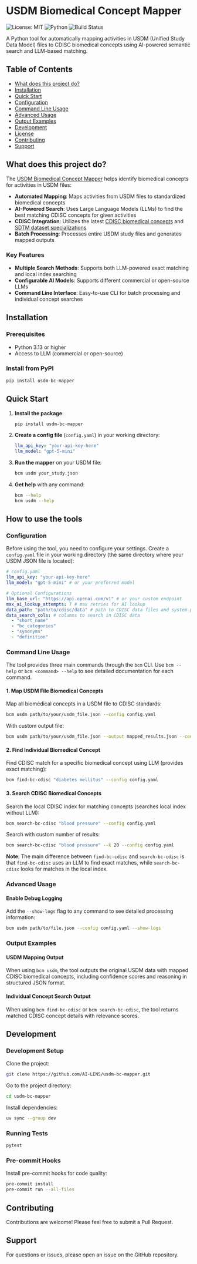 # USDM Biomedical Concept Mapper

![License: MIT](https://img.shields.io/badge/License-MIT-blue.svg)
![Python](https://img.shields.io/badge/python-3.13+-blue.svg)
![Build Status](https://img.shields.io/badge/build-passing-brightgreen.svg)

A Python tool for automatically mapping activities in USDM (Unified Study Data Model) files to CDISC biomedical concepts using AI-powered semantic search and LLM-based matching.

## Table of Contents

- [What does this project do?](#what-does-this-project-do)
- [Installation](#installation)
- [Quick Start](#quick-start)
- [Configuration](#configuration)
- [Command Line Usage](#command-line-usage)
- [Advanced Usage](#advanced-usage)
- [Output Examples](#output-examples)
- [Development](#development)
- [License](#license)
- [Contributing](#contributing)
- [Support](#support)

## What does this project do?

The [USDM Biomedical Concept Mapper](https://github.com/AI-LENS/usdm-bc-mapper) helps identify biomedical concepts for activities in USDM files:

- **Automated Mapping**: Maps activities from USDM files to standardized biomedical concepts
- **AI-Powered Search**: Uses Large Language Models (LLMs) to find the best matching CDISC concepts for given activities
- **CDISC Integration**: Utilizes the latest [CDISC biomedical concepts](https://github.com/cdisc-org/COSMoS/blob/main/export/cdisc_biomedical_concepts_latest.csv) and [SDTM dataset specializations](https://github.com/cdisc-org/COSMoS/blob/main/export/cdisc_sdtm_dataset_specializations_latest.csv)
- **Batch Processing**: Processes entire USDM study files and generates mapped outputs

### Key Features

- **Multiple Search Methods**: Supports both LLM-powered exact matching and local index searching
- **Configurable AI Models**: Supports different commercial or open-source LLMs
- **Command Line Interface**: Easy-to-use CLI for batch processing and individual concept searches

## Installation

### Prerequisites

- Python 3.13 or higher
- Access to LLM (commercial or open-source)

### Install from PyPI

```bash
pip install usdm-bc-mapper
```

## Quick Start

1. **Install the package**:

   ```bash
   pip install usdm-bc-mapper
   ```

2. **Create a config file** (`config.yaml`) in your working directory:

   ```yaml
   llm_api_key: "your-api-key-here"
   llm_model: "gpt-5-mini"
   ```

3. **Run the mapper** on your USDM file:

   ```bash
   bcm usdm your_study.json
   ```

4. **Get help** with any command:
   ```bash
   bcm --help
   bcm usdm --help
   ```

## How to use the tools

### Configuration

Before using the tool, you need to configure your settings. Create a `config.yaml` file in your working directory (the same directory where your USDM JSON file is located):

```yaml
# config.yaml
llm_api_key: "your-api-key-here"
llm_model: "gpt-5-mini" # or your preferred model

# Optional Configurations
llm_base_url: "https://api.openai.com/v1" # or your custom endpoint
max_ai_lookup_attempts: 7 # max retries for AI lookup
data_path: "path/to/cdisc/data" # path to CDISC data files and system prompt for LLMs
data_search_cols: # columns to search in CDISC data
  - "short_name"
  - "bc_categories"
  - "synonyms"
  - "definition"
```

### Command Line Usage

The tool provides three main commands through the `bcm` CLI. Use `bcm --help` or `bcm <command> --help` to see detailed documentation for each command.

#### 1. Map USDM File Biomedical Concepts

Map all biomedical concepts in a USDM file to CDISC standards:

```bash
bcm usdm path/to/your/usdm_file.json --config config.yaml
```

With custom output file:

```bash
bcm usdm path/to/your/usdm_file.json --output mapped_results.json --config config.yaml
```

#### 2. Find Individual Biomedical Concept

Find CDISC match for a specific biomedical concept using LLM (provides exact matching):

```bash
bcm find-bc-cdisc "diabetes mellitus" --config config.yaml
```

#### 3. Search CDISC Biomedical Concepts

Search the local CDISC index for matching concepts (searches local index without LLM):

```bash
bcm search-bc-cdisc "blood pressure" --config config.yaml
```

Search with custom number of results:

```bash
bcm search-bc-cdisc "blood pressure" --k 20 --config config.yaml
```

**Note**: The main difference between `find-bc-cdisc` and `search-bc-cdisc` is that `find-bc-cdisc` uses an LLM to find exact matches, while `search-bc-cdisc` looks for matches in the local index.

### Advanced Usage

#### Enable Debug Logging

Add the `--show-logs` flag to any command to see detailed processing information:

```bash
bcm usdm path/to/file.json --config config.yaml --show-logs
```

### Output Examples

#### USDM Mapping Output

When using `bcm usdm`, the tool outputs the original USDM data with mapped CDISC biomedical concepts, including confidence scores and reasoning in structured JSON format.

#### Individual Concept Search Output

When using `bcm find-bc-cdisc` or `bcm search-bc-cdisc`, the tool returns matched CDISC concept details with relevance scores.

## Development

### Development Setup

Clone the project:

```bash
git clone https://github.com/AI-LENS/usdm-bc-mapper.git
```

Go to the project directory:

```bash
cd usdm-bc-mapper
```

Install dependencies:

```bash
uv sync --group dev
```

### Running Tests

```bash
pytest
```

### Pre-commit Hooks

Install pre-commit hooks for code quality:

```bash
pre-commit install
pre-commit run --all-files
```

## Contributing

Contributions are welcome! Please feel free to submit a Pull Request.

## Support

For questions or issues, please open an issue on the GitHub repository.
